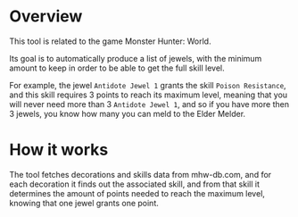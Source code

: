 # Overview

This tool is related to the game Monster Hunter: World.

Its goal is to automatically produce a list of jewels, with the minimum amount to keep in order to be able to get the full skill level.

For example, the jewel `Antidote Jewel 1` grants the skill `Poison Resistance`, and this skill requires 3 points to reach its maximum level, meaning that you will never need more than 3 `Antidote Jewel 1`, and so if you have more then 3 jewels, you know how many you can meld to the Elder Melder.

# How it works

The tool fetches decorations and skills data from mhw-db.com, and for each decoration it finds out the associated skill, and from that skill it determines the amount of points needed to reach the maximum level, knowing that one jewel grants one point.
